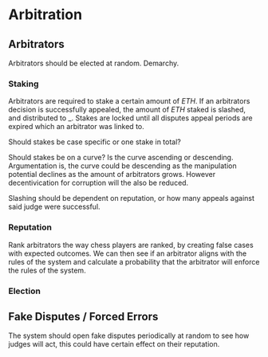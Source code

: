 # Arbitration

## Arbitrators

Arbitrators should be elected at random. Demarchy.

### Staking

Arbitrators are required to stake a certain amount of *ETH*.
If an arbitrators decision is successfully appealed, the amount
of *ETH* staked is slashed, and distributed to _. Stakes are locked
until all disputes appeal periods are expired which an arbitrator was linked to.

Should stakes be case specific or one stake in total?

Should stakes be on a curve? Is the curve ascending or descending. Argumentation is, the curve could be descending as the manipulation potential declines as the amount of arbitrators grows. However decentivication for corruption will the also be reduced.

Slashing should be dependent on reputation, or how many appeals against said judge were successful.

### Reputation

Rank arbitrators the way chess players are ranked, by creating false cases with expected outcomes. We can then see if an arbitrator aligns with the rules of the system and calculate a probability that the arbitrator will enforce the rules of the system.

### Election

## Fake Disputes / Forced Errors

The system should open fake disputes periodically at random
to see how judges will act, this could have certain effect 
on their reputation.
